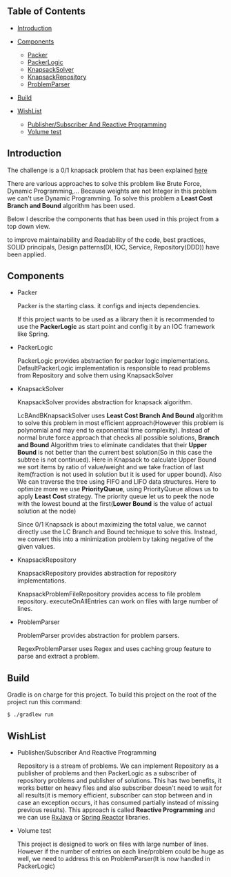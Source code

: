 ## Table of Contents

- [Introduction](#Introduction)
- [Components](#components)
    * [Packer](#packer)
    * [PackerLogic](#packerlogic)    
    * [KnapsackSolver](#knapsacksolver)    
    * [KnapsackRepository](#knapsackrepository)    
    * [ProblemParser](#problemparser)    
    
- [Build](#build)
- [WishList](#wishlist)
    * [Publisher/Subscriber And Reactive Programming](#Publisher/Subscriber)
    * [Volume test](#Volumetest)



## Introduction

The challenge is a 0/1 knapsack problem that has been explained [here](https://en.wikipedia.org/wiki/Knapsack_problem)

There are various approaches to solve this problem like Brute Force, Dynamic Programming,... Because weights are not Integer in this problem we can't use Dynamic Programming. To solve this problem a **Least Cost Branch and Bound** algorithm has been used.

Below I describe the components that has been used in this project from a top down view. 

to improve maintainability and Readability of the code, best practices, SOLID principals, Design patterns(DI, IOC, Service, Repository(DDD)) have been applied.


## Components

* Packer

    Packer is the starting class. it configs and injects dependencies. 
    
    If this project wants to be used as a library then it is recommended to use the **PackerLogic** as start point and config it by an IOC framework like Spring. 
  
* PackerLogic

    PackerLogic provides abstraction for packer logic implementations. 
    DefaultPackerLogic implementation is responsible to read problems from Repository and solve them using KnapsackSolver 

* KnapsackSolver

    KnapsackSolver provides abstraction for knapsack algorithm.
    
    LcBAndBKnapsackSolver uses **Least Cost Branch And Bound** algorithm to solve this problem in most efficient approach(However this problem is polynomial and may end to exponential time complexity).
    Instead of normal brute force approach that checks all possible solutions, **Branch and Bound** Algorithm tries 
    to eliminate candidates that their **Upper Bound** is not better than the current best solution(So in this case the subtree is not continued).
    Here in Knapsack to calculate Upper Bound we sort items by ratio of value/weight and we take fraction of last item(fraction is not used in solution but it is used for upper bound).
    Also We can traverse the tree using FIFO and LIFO data structures. Here to optimize more we use **PriorityQueue**, 
    using PriorityQueue allows us to apply **Least Cost** strategy. The priority queue let us to peek the node with the lowest bound at the first(**Lower Bound** is the value of actual solution at the node)
    
    Since 0/1 Knapsack is about maximizing the total value, we cannot directly use the LC Branch and Bound technique to solve this. Instead, we convert this into a minimization problem by taking negative of the given values.      
        

* KnapsackRepository

    KnapsackRepository provides abstraction for repository implementations.
    
    KnapsackProblemFileRepository provides access to file problem repository. executeOnAllEntries can work on files with large number of lines.

* ProblemParser
    
    ProblemParser provides abstraction for problem parsers.
    
    RegexProblemParser uses Regex and uses caching group feature to parse and extract a problem.
    
## Build 

Gradle is on charge for this project.
To build this project on the root of the project run this command:

    $ ./gradlew run
    
## WishList

* Publisher/Subscriber And Reactive Programming

     Repository is a stream of problems. 
     We can implement Repository as a publisher of problems and then PackerLogic as a subscriber of repository problems and publisher of solutions. 
     This has two benefits, it works better on heavy files and also 
     subscriber doesn't need to wait for all results(it is memory efficient, subscriber can stop between and in case an exception occurs, it has consumed partially instead of missing previous results).
     This approach is called **Reactive Programming** and we can use [RxJava](https://github.com/ReactiveX/RxJava) or [Spring Reactor](https://projectreactor.io) libraries.
     
* Volume test

    This project is designed to work on files with large number of lines. 
    However if the number of entries on each line/problem could be huge as well, 
    we need to address this on ProblemParser(It is now handled in PackerLogic)
     